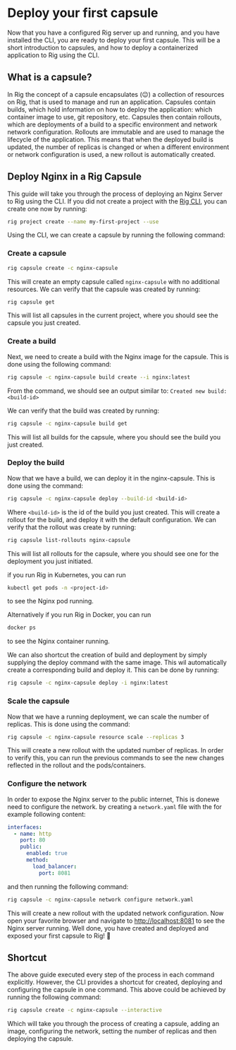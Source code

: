 # Deploy your first capsule

Now that you have a configured Rig server up and running, and you have installed the CLI, you are ready to deploy your first capsule. This will be a short introduction to capsules, and how to deploy a containerized application to Rig using the CLI.

## What is a capsule?

In Rig the concept of a capsule encapsulates (😉) a collection of resources on Rig, that is used to manage and run an application.
Capsules contain builds, which hold information on how to deploy the application: which container image to use, git repository, etc.
Capsules then contain rollouts, which are deployments of a build to a specific environment and network network configuration. Rollouts are immutable and are used to manage the lifecycle of the application. This means that when the deployed build is updated, the number of replicas is changed or when a different environment or network configuration is used, a new rollout is automatically created.

## Deploy Nginx in a Rig Capsule

This guide will take you through the process of deploying an Nginx Server to Rig using the CLI.
If you did not create a project with the [Rig CLI](/dev-tools/cli), you can create one now by running:

```bash
rig project create --name my-first-project --use
```

Using the CLI, we can create a capsule by running the following command:

### Create a capsule

```bash
rig capsule create -c nginx-capsule
```

This will create an empty capsule called `nginx-capsule` with no additional resources. We can verify that the capsule was created by running:

```bash
rig capsule get
```

This will list all capsules in the current project, where you should see the capsule you just created.

### Create a build

Next, we need to create a build with the Nginx image for the capsule. This is done using the following command:

```bash
rig capsule -c nginx-capsule build create --i nginx:latest
```

From the command, we should see an output similar to: `Created new build: <build-id>`

We can verify that the build was created by running:

```bash
rig capsule -c nginx-capsule build get
```

This will list all builds for the capsule, where you should see the build you just created.

### Deploy the build

Now that we have a build, we can deploy it in the nginx-capsule. This is done using the command:

```bash
rig capsule -c nginx-capsule deploy --build-id <build-id>
```

Where `<build-id>` is the id of the build you just created. This will create a rollout for the build, and deploy it with the default configuration. We can verify that the rollout was create by running:

```bash
rig capsule list-rollouts nginx-capsule
```

This will list all rollouts for the capsule, where you should see one for the deployment you just initiated.

if you run Rig in Kubernetes, you can run

```bash
kubectl get pods -n <project-id>
```

to see the Nginx pod running.

Alternatively if you run Rig in Docker, you can run

```bash
docker ps
```

to see the Nginx container running.

We can also shortcut the creation of build and deployment by simply supplying the deploy command with the same image. This wil automatically create a corresponding build and deploy it. This can be done by running:

```bash
rig capsule -c nginx-capsule deploy -i nginx:latest
```

### Scale the capsule

Now that we have a running deployment, we can scale the number of replicas. This is done using the command:

```bash
rig capsule -c nginx-capsule resource scale --replicas 3
```

This will create a new rollout with the updated number of replicas. In order to verify this, you can run the previous commands to see the new changes reflected in the rollout and the pods/containers.

### Configure the network

In order to expose the Nginx server to the public internet,  This is donewe need to configure the network. by creating a `network.yaml` file with the for example following content:

```yaml
interfaces:
  - name: http
    port: 80
    public:
      enabled: true
      method:
        load_balancer:
          port: 8081
```

and then running the following command:

```bash
rig capsule -c nginx-capsule network configure network.yaml
```

This will create a new rollout with the updated network configuration. Now open your favorite browser and navigate to [http://localhost:8081](http://localhost:8081) to see the Nginx server running. Well done, you have created and deployed and exposed your first capsule to Rig! 🎉

## Shortcut

The above guide executed every step of the process in each command explicitly. However, the CLI provides a shortcut for created, deploying and configuring the capsule in one command. This above could be achieved by running the following command:

```bash
rig capsule create -c nginx-capsule --interactive
```

Which will take you through the process of creating a capsule, adding an image, configuring the network, setting the number of replicas and then deploying the capsule.
